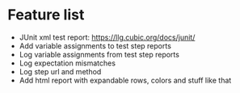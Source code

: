 
# Feature list
- JUnit xml test report: https://llg.cubic.org/docs/junit/
- Add variable assignments to test step reports
- Log variable assignments from test step reports
- Log expectation mismatches
- Log step url and method
- Add html report with expandable rows, colors and stuff like that